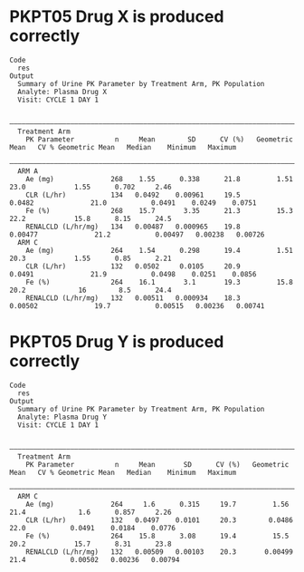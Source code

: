 # PKPT05 Drug X is produced correctly

    Code
      res
    Output
      Summary of Urine PK Parameter by Treatment Arm, PK Population
      Analyte: Plasma Drug X 
      Visit: CYCLE 1 DAY 1
      
      —————————————————————————————————————————————————————————————————————————————————————————————————————————————————————————————
      Treatment Arm                                                                                                                
        PK Parameter          n     Mean        SD      CV (%)   Geometric Mean   CV % Geometric Mean   Median    Minimum   Maximum
      —————————————————————————————————————————————————————————————————————————————————————————————————————————————————————————————
      ARM A                                                                                                                        
        Ae (mg)              268    1.55      0.338      21.8         1.51               23.0            1.55      0.702     2.46  
        CLR (L/hr)           134   0.0492    0.00961     19.5        0.0482              21.0           0.0491    0.0249    0.0751 
        Fe (%)               268    15.7       3.35      21.3         15.3               22.2            15.8      8.15      24.5  
        RENALCLD (L/hr/mg)   134   0.00487   0.000965    19.8       0.00477              21.2           0.00497   0.00238   0.00726
      ARM C                                                                                                                        
        Ae (mg)              264    1.54      0.298      19.4         1.51               20.3            1.55      0.85      2.21  
        CLR (L/hr)           132   0.0502     0.0105     20.9        0.0491              21.9           0.0498    0.0251    0.0856 
        Fe (%)               264    16.1       3.1       19.3         15.8               20.2             16        8.5      24.4  
        RENALCLD (L/hr/mg)   132   0.00511   0.000934    18.3       0.00502              19.7           0.00515   0.00236   0.00741

# PKPT05 Drug Y is produced correctly

    Code
      res
    Output
      Summary of Urine PK Parameter by Treatment Arm, PK Population
      Analyte: Plasma Drug Y 
      Visit: CYCLE 1 DAY 1
      
      ————————————————————————————————————————————————————————————————————————————————————————————————————————————————————————————
      Treatment Arm                                                                                                               
        PK Parameter          n     Mean       SD      CV (%)   Geometric Mean   CV % Geometric Mean   Median    Minimum   Maximum
      ————————————————————————————————————————————————————————————————————————————————————————————————————————————————————————————
      ARM C                                                                                                                       
        Ae (mg)              264     1.6      0.315     19.7         1.56               21.4             1.6      0.857     2.26  
        CLR (L/hr)           132   0.0497    0.0101     20.3        0.0486              22.0           0.0491    0.0184    0.0776 
        Fe (%)               264    15.8      3.08      19.4         15.5               20.2            15.7      8.31      23.8  
        RENALCLD (L/hr/mg)   132   0.00509   0.00103    20.3       0.00499              21.4           0.00502   0.00236   0.00794

